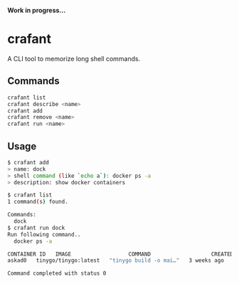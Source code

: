 **Work in progress...**
# crafant
A CLI tool to memorize long shell commands.

## Commands
```bash
crafant list
crafant describe <name>
crafant add 
crafant remove <name>
crafant run <name>
```

## Usage
```bash
$ crafant add
> name: dock
> shell command (like `echo a`): docker ps -a
> description: show docker containers

$ crafant list
1 command(s) found.

Commands:
  dock
$ crafant run dock
Run following command..
  docker ps -a

CONTAINER ID   IMAGE                  COMMAND                   CREATED       STATUS                     PORTS     NAMES
askad0   tinygo/tinygo:latest   "tinygo build -o mai…"   3 weeks ago   Exited (0) 3 weeks ago               app-sldsl

Command completed with status 0
```
